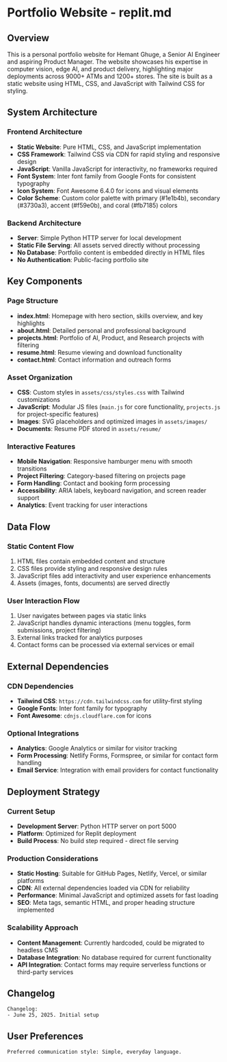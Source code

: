# Portfolio Website - replit.md

## Overview

This is a personal portfolio website for Hemant Ghuge, a Senior AI Engineer and aspiring Product Manager. The website showcases his expertise in computer vision, edge AI, and product delivery, highlighting major deployments across 9000+ ATMs and 1200+ stores. The site is built as a static website using HTML, CSS, and JavaScript with Tailwind CSS for styling.

## System Architecture

### Frontend Architecture
- **Static Website**: Pure HTML, CSS, and JavaScript implementation
- **CSS Framework**: Tailwind CSS via CDN for rapid styling and responsive design
- **JavaScript**: Vanilla JavaScript for interactivity, no frameworks required
- **Font System**: Inter font family from Google Fonts for consistent typography
- **Icon System**: Font Awesome 6.4.0 for icons and visual elements
- **Color Scheme**: Custom color palette with primary (#1e1b4b), secondary (#3730a3), accent (#f59e0b), and coral (#fb7185) colors

### Backend Architecture
- **Server**: Simple Python HTTP server for local development
- **Static File Serving**: All assets served directly without processing
- **No Database**: Portfolio content is embedded directly in HTML files
- **No Authentication**: Public-facing portfolio site

## Key Components

### Page Structure
- **index.html**: Homepage with hero section, skills overview, and key highlights
- **about.html**: Detailed personal and professional background
- **projects.html**: Portfolio of AI, Product, and Research projects with filtering
- **resume.html**: Resume viewing and download functionality
- **contact.html**: Contact information and outreach forms

### Asset Organization
- **CSS**: Custom styles in `assets/css/styles.css` with Tailwind customizations
- **JavaScript**: Modular JS files (`main.js` for core functionality, `projects.js` for project-specific features)
- **Images**: SVG placeholders and optimized images in `assets/images/`
- **Documents**: Resume PDF stored in `assets/resume/`

### Interactive Features
- **Mobile Navigation**: Responsive hamburger menu with smooth transitions
- **Project Filtering**: Category-based filtering on projects page
- **Form Handling**: Contact and booking form processing
- **Accessibility**: ARIA labels, keyboard navigation, and screen reader support
- **Analytics**: Event tracking for user interactions

## Data Flow

### Static Content Flow
1. HTML files contain embedded content and structure
2. CSS files provide styling and responsive design rules
3. JavaScript files add interactivity and user experience enhancements
4. Assets (images, fonts, documents) are served directly

### User Interaction Flow
1. User navigates between pages via static links
2. JavaScript handles dynamic interactions (menu toggles, form submissions, project filtering)
3. External links tracked for analytics purposes
4. Contact forms can be processed via external services or email

## External Dependencies

### CDN Dependencies
- **Tailwind CSS**: `https://cdn.tailwindcss.com` for utility-first styling
- **Google Fonts**: Inter font family for typography
- **Font Awesome**: `cdnjs.cloudflare.com` for icons

### Optional Integrations
- **Analytics**: Google Analytics or similar for visitor tracking
- **Form Processing**: Netlify Forms, Formspree, or similar for contact form handling
- **Email Service**: Integration with email providers for contact functionality

## Deployment Strategy

### Current Setup
- **Development Server**: Python HTTP server on port 5000
- **Platform**: Optimized for Replit deployment
- **Build Process**: No build step required - direct file serving

### Production Considerations
- **Static Hosting**: Suitable for GitHub Pages, Netlify, Vercel, or similar platforms
- **CDN**: All external dependencies loaded via CDN for reliability
- **Performance**: Minimal JavaScript and optimized assets for fast loading
- **SEO**: Meta tags, semantic HTML, and proper heading structure implemented

### Scalability Approach
- **Content Management**: Currently hardcoded, could be migrated to headless CMS
- **Database Integration**: No database required for current functionality
- **API Integration**: Contact forms may require serverless functions or third-party services

## Changelog

```
Changelog:
- June 25, 2025. Initial setup
```

## User Preferences

```
Preferred communication style: Simple, everyday language.
```